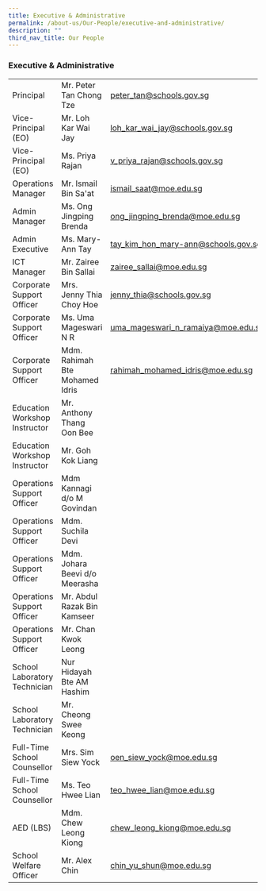 ```yaml
---
title: Executive & Administrative
permalink: /about-us/Our-People/executive-and-administrative/
description: ""
third_nav_title: Our People
---
```

### Executive & Administrative

|  	|  	|  	|
|---	|---	|---	|
| Principal 	| Mr. Peter Tan Chong Tze 	| peter_tan@schools.gov.sg 	|
| Vice-Principal (EO) 	| Mr. Loh Kar Wai Jay 	| loh_kar_wai_jay@schools.gov.sg 	|
| Vice-Principal (EO) 	| Ms. Priya Rajan 	| v_priya_rajan@schools.gov.sg 	|
| Operations Manager 	| Mr. Ismail Bin Sa'at 	| ismail_saat@moe.edu.sg 	|
| Admin  Manager 	| Ms. Ong Jingping Brenda 	| ong_jingping_brenda@moe.edu.sg 	|
| Admin Executive 	| Ms. Mary-Ann Tay 	| tay_kim_hon_mary-ann@schools.gov.sg 	|
| ICT Manager 	| Mr. Zairee Bin Sallai 	| zairee_sallai@moe.edu.sg 	|
| Corporate Support Officer 	| Mrs. Jenny Thia Choy Hoe 	| jenny_thia@schools.gov.sg 	|
| Corporate Support Officer 	| Ms. Uma Mageswari N R 	| uma_mageswari_n_ramaiya@moe.edu.sg 	|
| Corporate Support Officer 	| Mdm. Rahimah Bte Mohamed Idris 	| rahimah_mohamed_idris@moe.edu.sg 	|
| Education Workshop Instructor 	| Mr. Anthony Thang Oon Bee 	|  	|
| Education Workshop Instructor 	| Mr. Goh Kok Liang 	|  	|
| Operations Support Officer 	| Mdm Kannagi d/o M Govindan 	|  	|
| Operations Support Officer 	| Mdm. Suchila Devi 	|  	|
| Operations Support Officer 	| Mdm. Johara Beevi d/o Meerasha 	|  	|
| Operations Support Officer 	| Mr. Abdul Razak Bin Kamseer 	|  	|
| Operations Support Officer 	| Mr. Chan Kwok Leong 	|  	|
| School Laboratory Technician 	| Nur Hidayah Bte AM Hashim 	|  	|
| School Laboratory Technician 	| Mr. Cheong Swee Keong	|  	|
| Full-Time School Counsellor 	| Mrs. Sim Siew Yock 	|  oen_siew_yock@moe.edu.sg 	|
| Full-Time School Counsellor 	| Ms. Teo Hwee Lian 	|  teo_hwee_lian@moe.edu.sg	|
| AED (LBS) 	| Mdm. Chew Leong Kiong 	|  chew_leong_kiong@moe.edu.sg 	|
| School Welfare Officer 	| Mr. Alex Chin 	| chin_yu_shun@moe.edu.sg 	|
